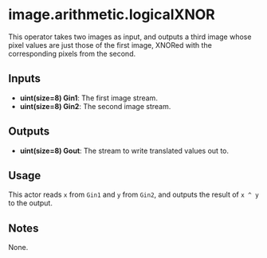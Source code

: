 # image.arithmetic.logicalXNOR
This operator takes two images as input, and outputs a third image whose pixel values are just those of the first image, XNORed with the corresponding pixels from the second. 

## Inputs ##
* **uint(size=8) Gin1**: The first image stream.
* **uint(size=8) Gin2**: The second image stream.

## Outputs ##
* **uint(size=8) Gout**: The stream to write translated values out to.

## Usage ##
This actor reads `x` from `Gin1` and `y` from `Gin2`, and outputs the result of `x ^ y` to the output.

## Notes ##
None.
